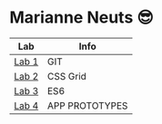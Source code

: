 # Marianne Neuts 😎

| Lab | Info |
| ------------- | ------------- |
| [Lab 1](https://github.com/marianneneuts/2imd-webtechadvanced-portfolio/tree/main/lab1) | GIT |
| [Lab 2](https://github.com/marianneneuts/2imd-webtechadvanced-portfolio/tree/main/lab2) | CSS Grid |
| [Lab 3](https://github.com/marianneneuts/2imd-webtechadvanced-portfolio/tree/main/lab3) | ES6 |
| [Lab 4](https://github.com/marianneneuts/2imd-webtechadvanced-portfolio/tree/main/lab4) | APP PROTOTYPES |
